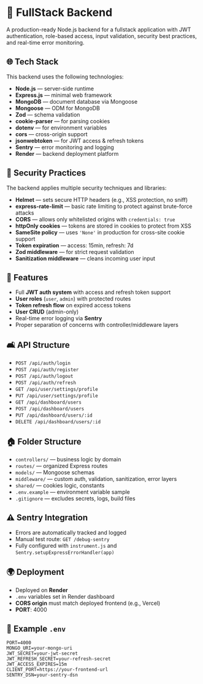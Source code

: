 # 🧰 FullStack Backend

A production-ready Node.js backend for a fullstack application with JWT authentication, role-based access, input validation, security best practices, and real-time error monitoring.

## 🌐 Tech Stack

This backend uses the following technologies:

- **Node.js** — server-side runtime
- **Express.js** — minimal web framework
- **MongoDB** — document database via Mongoose
- **Mongoose** — ODM for MongoDB
- **Zod** — schema validation
- **cookie-parser** — for parsing cookies
- **dotenv** — for environment variables
- **cors** — cross-origin support
- **jsonwebtoken** — for JWT access & refresh tokens
- **Sentry** — error monitoring and logging
- **Render** — backend deployment platform

## 🔐 Security Practices

The backend applies multiple security techniques and libraries:

- **Helmet** — sets secure HTTP headers (e.g., XSS protection, no sniff)
- **express-rate-limit** — basic rate limiting to protect against brute-force attacks
- **CORS** — allows only whitelisted origins with `credentials: true`
- **httpOnly cookies** — tokens are stored in cookies to protect from XSS
- **SameSite policy** — uses `'None'` in production for cross-site cookie support
- **Token expiration** — access: 15min, refresh: 7d
- **Zod middleware** — for strict request validation
- **Sanitization middleware** — cleans incoming user input

## 🚀 Features

- Full **JWT auth system** with access and refresh token support
- **User roles** (`user`, `admin`) with protected routes
- **Token refresh flow** on expired access tokens
- **User CRUD** (admin-only)
- Real-time error logging via **Sentry**
- Proper separation of concerns with controller/middleware layers

## 🛋️ API Structure

- `POST /api/auth/login`
- `POST /api/auth/register`
- `POST /api/auth/logout`
- `POST /api/auth/refresh`
- `GET /api/user/settings/profile`
- `PUT /api/user/settings/profile`
- `GET /api/dashboard/users`
- `POST /api/dashboard/users`
- `PUT /api/dashboard/users/:id`
- `DELETE /api/dashboard/users/:id`

## 🏠 Folder Structure

- `controllers/` — business logic by domain
- `routes/` — organized Express routes
- `models/` — Mongoose schemas
- `middleware/` — custom auth, validation, sanitization, error layers
- `shared/` — cookies logic, constants
- `.env.example` — environment variable sample
- `.gitignore` — excludes secrets, logs, build files

## ⚠️ Sentry Integration

- Errors are automatically tracked and logged
- Manual test route: `GET /debug-sentry`
- Fully configured with `instrument.js` and `Sentry.setupExpressErrorHandler(app)`

## 🌍 Deployment

- Deployed on **Render**
- `.env` variables set in Render dashboard
- **CORS origin** must match deployed frontend (e.g., Vercel)
- **PORT**: 4000

## 📂 Example `.env`

```
PORT=4000
MONGO_URI=your-mongo-uri
JWT_SECRET=your-jwt-secret
JWT_REFRESH_SECRET=your-refresh-secret
JWT_ACCESS_EXPIRES=15m
CLIENT_PORT=https://your-frontend-url
SENTRY_DSN=your-sentry-dsn
```
